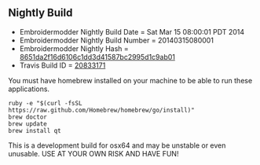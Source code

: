
Nightly Build
------------------------------

* Embroidermodder Nightly Build Date = Sat Mar 15 08:00:01 PDT 2014
* Embroidermodder Nightly Build Number = 20140315080001
* Embroidermodder Nightly Hash = [8651da2f16d6106c1dd3d41587bc2995d1c9ab01](https://github.com/Embroidermodder/Embroidermodder/commit/8651da2f16d6106c1dd3d41587bc2995d1c9ab01)
* Travis Build ID = [20833171](https://travis-ci.org/Embroidermodder/Embroidermodder/builds/20833171)

You must have homebrew installed on your machine to be able to run these applications.
```
ruby -e "$(curl -fsSL https://raw.github.com/Homebrew/homebrew/go/install)"
brew doctor
brew update
brew install qt
```

This is a development build for osx64 and may be unstable or even unusable.
USE AT YOUR OWN RISK AND HAVE FUN!

